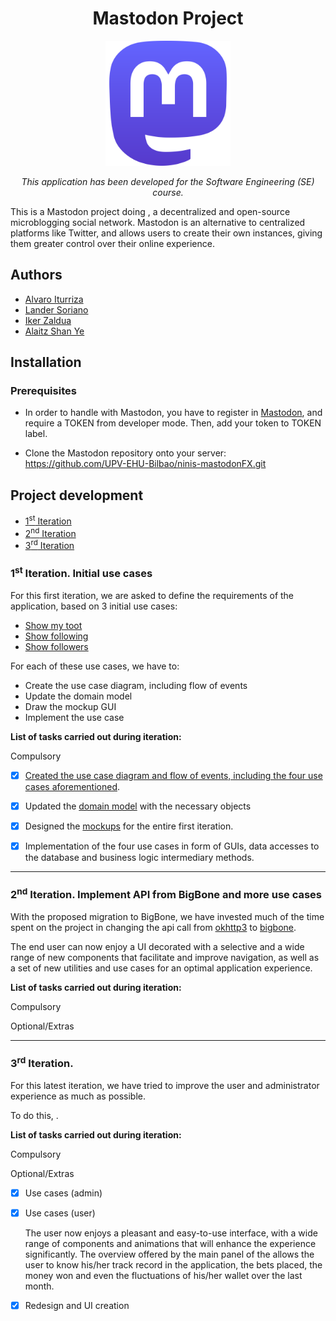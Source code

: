 <h1 align="center">Mastodon Project</h1>
<div align="center">
  <img width="200" src="src/main/resources/eus/ehu/sprint1/Mastodon_logotype_(simple)_new_hue.svg.png">
  <p align="center"><i>This application has been developed for the Software Engineering (SE) course.</i></p>
</div>


This is a Mastodon project doing , a decentralized and open-source microblogging social network. Mastodon is an alternative to centralized platforms like Twitter, and allows users to create their own instances, giving them greater control over their online experience.




## Authors
- [Alvaro Iturriza](https://github.com/Iturri12)
- [Lander Soriano](https://github.com/s0ri23)
- [Iker Zaldua](https://github.com/izaldua)
- [Alaitz Shan Ye](https://github.com/Alaitz19)



## Installation
### Prerequisites
- In order to handle with Mastodon, you have to register in [Mastodon](https://mastodon.social/auth/sign_in), and require a TOKEN from developer mode. Then, add your token to TOKEN label.

- Clone the Mastodon repository onto your server:
https://github.com/UPV-EHU-Bilbao/ninis-mastodonFX.git
## Project development
- [1<sup>st</sup> Iteration](#1st-iteration-authentication-and-initial-use-cases)
- [2<sup>nd</sup> Iteration](#2nd-iteration-migration-to-javafx-and-more-use-cases)
- [3<sup>rd</sup> Iteration](#3rd-iteration-advanced-design-dashboards-and-rest-api)



### 1<sup>st</sup> Iteration. Initial use cases
For this first iteration, we are asked to define the requirements of the application, based on 3 initial use cases:
- [Show my toot](../../issues/1)
- [Show following](../../issues/7)
- [Show followers](../../issues/3)


For each of these use cases, we have to:
- Create the use case diagram, including flow of events
- Update the domain model
- Draw the mockup GUI
- Implement the use case

**List of tasks carried out during iteration:**

Compulsory
- [x] [Created the use case diagram and flow of events, including the four use cases aforementioned](https://github.com/UPV-EHU-Bilbao/ninis-mastodonFX/blob/main/docs/MastodonUML.mdj).
- [x] Updated the [domain model](https://github.com/UPV-EHU-Bilbao/ninis-mastodonFX/blob/main/docs/MastodonUML.mdj) with the necessary objects
- [x] Designed the [mockups](https://github.com/UPV-EHU-Bilbao/ninis-mastodonFX/blob/main/docs/main_window.png) for the entire first iteration.
- [x] Implementation of the four use cases in form of GUIs, data accesses to the database and business logic intermediary methods. 


---

### 2<sup>nd</sup> Iteration. Implement API from BigBone and more use cases

 
With the proposed migration to BigBone, we have invested much of the time spent on the project in changing the api call from [okhttp3](https://github.com/Stocard/okhttp/packages/491559) to [bigbone](https://github.com/andregasser/bigbone).

The end user can now enjoy a UI decorated with a selective  and a wide range of new components that facilitate and improve navigation, as well as a set of new utilities and use cases for an optimal application experience.

**List of tasks carried out during iteration:**

Compulsory



Optional/Extras



---


### 3<sup>rd</sup> Iteration. 

For this latest iteration, we have tried to improve the user and administrator experience as much as possible.

To do this, .

**List of tasks carried out during iteration:**

Compulsory



Optional/Extras
- [x] Use cases (admin)




- [x] Use cases (user)

  
  The user now enjoys a pleasant and easy-to-use interface, with a wide range of components and animations that will enhance the experience significantly. The overview offered by the main panel of the allows the user to know his/her track record in the application, the bets placed, the money won and even the fluctuations of his/her wallet over the last month.

- [x] Redesign and UI creation
 


